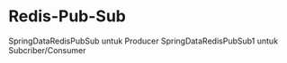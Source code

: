 # Redis-Pub-Sub
SpringDataRedisPubSub untuk Producer
SpringDataRedisPubSub1 untuk Subcriber/Consumer
